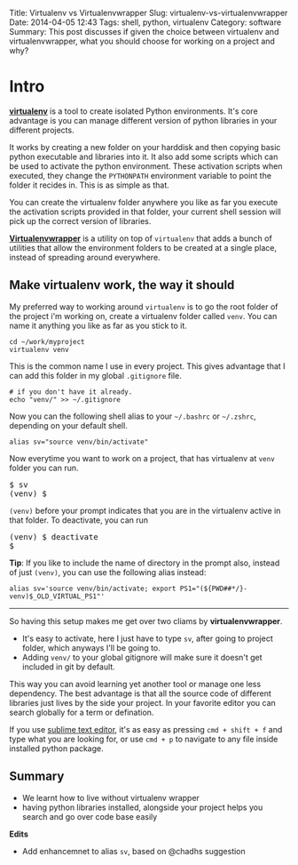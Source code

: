 Title: Virtualenv vs Virtualenvwrapper
Slug: virtualenv-vs-virtualenvwrapper
Date: 2014-04-05 12:43
Tags: shell, python, virtualenv
Category: software
Summary: This post discusses if given the choice between virtualenv and virtualenvwrapper, what you should choose for working on a project and why?

# Intro

**[virtualenv]** is a tool to create isolated Python environments. It's core advantage is you can manage different version of python libraries in your different projects.

It works by creating a new folder on your harddisk and then copying basic python executable and libraries into it. It also add some scripts which can be used to activate the python environment. These activation scripts when executed, they change the `PYTHONPATH` environment variable to point the folder it recides in. This is as simple as that.

You can create the virtualenv folder anywhere you like as far you execute the activation scripts provided in that folder, your current shell session will pick up the correct version of libraries.

**[Virtualenvwrapper]** is a utility on top of `virtualenv` that adds a bunch of utilities that allow the environment folders to be created at a single place, instead of spreading around everywhere.

## Make virtualenv work, the way it should

My preferred way to working around `virtualenv` is to go the root folder of the project i'm working on, create a virtualenv folder called `venv`. You can name it anything you like as far as you stick to it. 

```shell
cd ~/work/myproject
virtualenv venv
```

This is the common name I use in every project. This gives advantage that I can add this folder in my global `.gitignore` file.

```shell
# if you don't have it already.
echo "venv/" >> ~/.gitignore  
```

Now you can the following shell alias to your `~/.bashrc` or `~/.zshrc`, depending on your default shell.
    
```shell
alias sv="source venv/bin/activate"
```

Now everytime you want to work on a project, that has virtualenv at `venv` folder you can run.

<pre>
$ sv 
(venv) $ 
</pre>

`(venv)` before your prompt indicates that you are in the virtualenv active in that folder. To deactivate, you can run

<pre>
(venv) $ deactivate
$
</pre>

__Tip__: If you like to include the name of directory in the prompt also, instead of just `(venv)`, you can use the following alias instead:

```shell
alias sv='source venv/bin/activate; export PS1="(${PWD##*/}-venv)$_OLD_VIRTUAL_PS1"'
```

---

So having this setup makes me get over two cliams by __virtualenvwrapper__.
 
- It's easy to activate, here I just have to type `sv`, after going to project folder, which anyways I'll be going to.
- Adding `venv/` to your global gitignore will make sure it doesn't get included in git by default.

This way you can avoid learning yet another tool or manage one less dependency. The best advantage is that all the source code of different libraries just lives by the side your project. In your favorite editor you can search globally for a term or defination.

If you use [sublime text editor][sublime-text], it's as easy as pressing `cmd + shift + f` and type what you are looking for, or use `cmd + p` to navigate to any file inside installed python package.

## Summary

- We learnt how to live without virtualenv wrapper
- having python libraries installed, alongside your project helps you search and go over code base easily

__Edits__

- Add enhancemnet to alias `sv`, based on @chadhs suggestion

[virtualenv]: https://virtualenv.readthedocs.org/en/latest/
[Virtualenvwrapper]: https://virtualenvwrapper.readthedocs.org/
[sublime-text]: https://www.sublimetext.com/
    
